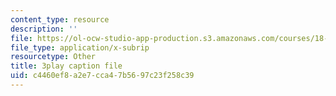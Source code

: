 ```yaml
---
content_type: resource
description: ''
file: https://ol-ocw-studio-app-production.s3.amazonaws.com/courses/18-404j-theory-of-computation-fall-2020/c4460ef8a2e7cca47b5697c23f258c39_eEXSv0jChO4.srt
file_type: application/x-subrip
resourcetype: Other
title: 3play caption file
uid: c4460ef8-a2e7-cca4-7b56-97c23f258c39
---
```

